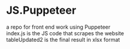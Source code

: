 # JS.Puppeteer
a repo for front end work using Puppeteer<br/>
index.js is the JS code that scrapes the website <br/>
tableUpdated2 is the final result in xlsx format <br/>
